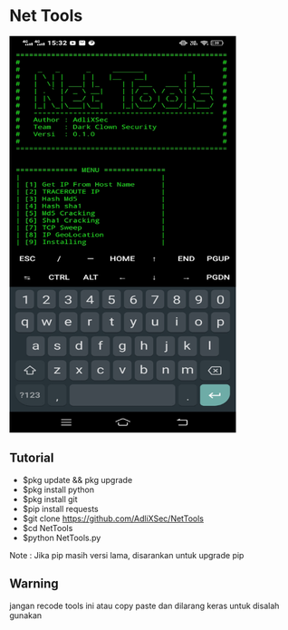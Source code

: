 # Net Tools

<img src="contoh.jpg" height="700" width="400"><br>

## Tutorial

- $pkg update && pkg upgrade
- $pkg install python
- $pkg install git
- $pip install requests
- $git clone https://github.com/AdliXSec/NetTools
- $cd NetTools
- $python NetTools.py

Note : Jika pip masih versi lama, disarankan untuk upgrade pip

## Warning

jangan recode tools ini atau copy paste
dan dilarang keras untuk disalah gunakan